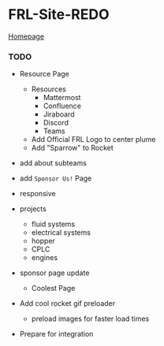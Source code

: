 # FRL-Site-REDO

[Homepage](src/pages/index.html)

### TODO
- Resource Page
    - Resources
        - Mattermost
        - Confluence
        - Jiraboard
        - Discord
        - Teams
    - Add Official FRL Logo to center plume
    - Add "Sparrow" to Rocket

- add about subteams
- add `Sponsor Us!` Page
- responsive
- projects
    - fluid systems
    - electrical systems
    - hopper
    - CPLC
    - engines
- sponsor page update
    - Coolest Page
- Add cool rocket gif preloader
    - preload images for faster load times

- Prepare for integration